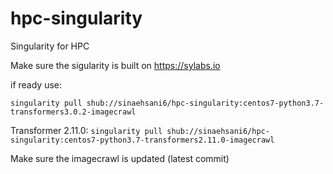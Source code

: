 # hpc-singularity
Singularity for HPC

Make sure the sigularity is built on https://sylabs.io

if ready use:

```singularity pull shub://sinaehsani6/hpc-singularity:centos7-python3.7-transformers3.0.2-imagecrawl```

Transformer 2.11.0:
```singularity pull shub://sinaehsani6/hpc-singularity:centos7-python3.7-transformers2.11.0-imagecrawl```

Make sure the imagecrawl is updated (latest commit)
